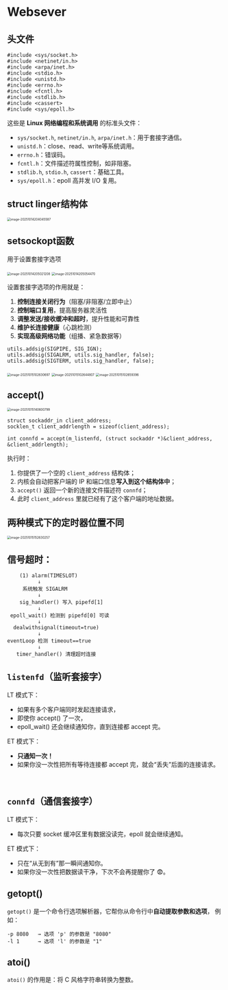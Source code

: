 # Websever

## 头文件

```
#include <sys/socket.h>
#include <netinet/in.h>
#include <arpa/inet.h>
#include <stdio.h>
#include <unistd.h>
#include <errno.h>
#include <fcntl.h>
#include <stdlib.h>
#include <cassert>
#include <sys/epoll.h>

```

这些是 **Linux 网络编程和系统调用** 的标准头文件：

- `sys/socket.h`, `netinet/in.h`, `arpa/inet.h`：用于套接字通信。
- `unistd.h`：close、read、write等系统调用。
- `errno.h`：错误码。
- `fcntl.h`：文件描述符属性控制，如非阻塞。
- `stdlib.h`, `stdio.h`, `cassert`：基础工具。
- `sys/epoll.h`：epoll 高并发 I/O 复用。

## struct linger结构体

<img src="C:\Users\王者荣耀\AppData\Roaming\Typora\typora-user-images\image-20251014204045587.png" alt="image-20251014204045587" style="zoom:50%;" />

## setsockopt函数

用于设置套接字选项

<img src="C:\Users\王者荣耀\AppData\Roaming\Typora\typora-user-images\image-20251014205021208.png" alt="image-20251014205021208" style="zoom:50%;" />

<img src="C:\Users\王者荣耀\AppData\Roaming\Typora\typora-user-images\image-20251014205054470.png" alt="image-20251014205054470" style="zoom:50%;" />

设置套接字选项的作用就是：

1. **控制连接关闭行为**（阻塞/非阻塞/立即中止）
2. **控制端口复用**，提高服务器灵活性
3. **调整发送/接收缓冲和超时**，提升性能和可靠性
4. **维护长连接健康**（心跳检测）
5. **实现高级网络功能**（组播、紧急数据等）



```
utils.addsig(SIGPIPE, SIG_IGN);
utils.addsig(SIGALRM, utils.sig_handler, false);
utils.addsig(SIGTERM, utils.sig_handler, false);

```

<img src="C:\Users\王者荣耀\AppData\Roaming\Typora\typora-user-images\image-20251015102630697.png" alt="image-20251015102630697" style="zoom:50%;" />

<img src="C:\Users\王者荣耀\AppData\Roaming\Typora\typora-user-images\image-20251015102644807.png" alt="image-20251015102644807" style="zoom:50%;" />

<img src="C:\Users\王者荣耀\AppData\Roaming\Typora\typora-user-images\image-20251015102659396.png" alt="image-20251015102659396" style="zoom:50%;" />

## accept()

<img src="C:\Users\王者荣耀\AppData\Roaming\Typora\typora-user-images\image-20251015140600799.png" alt="image-20251015140600799" style="zoom:50%;" />

```
struct sockaddr_in client_address;
socklen_t client_addrlength = sizeof(client_address);

int connfd = accept(m_listenfd, (struct sockaddr *)&client_address, &client_addrlength);

```

执行时：

1. 你提供了一个空的 `client_address` 结构体；
2. 内核会自动把客户端的 IP 和端口信息**写入到这个结构体中**；
3. `accept()` 返回一个新的连接文件描述符 `connfd`；
4. 此时 `client_address` 里就已经有了这个客户端的地址数据。





## 两种模式下的定时器位置不同

<img src="C:\Users\王者荣耀\AppData\Roaming\Typora\typora-user-images\image-20251015152630257.png" alt="image-20251015152630257" style="zoom:50%;" />



## 信号超时：

        (1) alarm(TIMESLOT)
              ↓
         系统触发 SIGALRM
              ↓
        sig_handler() 写入 pipefd[1]
              ↓
     epoll_wait() 检测到 pipefd[0] 可读
              ↓
      dealwithsignal(timeout=true)
              ↓
    eventLoop 检测 timeout==true
              ↓
       timer_handler() 清理超时连接







## `listenfd`（监听套接字）

LT 模式下：

- 如果有多个客户端同时发起连接请求，
- 即使你 accept() 了一次，
- epoll_wait() 还会继续通知你，直到连接都 accept 完。

ET 模式下：

- **只通知一次！**
- 如果你没一次性把所有等待连接都 accept 完，就会“丢失”后面的连接请求。

​		



## `connfd`（通信套接字）

LT 模式下：

- 每次只要 socket 缓冲区里有数据没读完，epoll 就会继续通知。

ET 模式下：

- 只在“从无到有”那一瞬间通知你。
- 如果你没一次性把数据读干净，下次不会再提醒你了 😨。



## getopt()

`getopt()` 是一个命令行选项解析器，它帮你从命令行中**自动提取参数和选项**，
 例如：

```
-p 8080   → 选项 'p' 的参数是 "8080"
-l 1      → 选项 'l' 的参数是 "1"

```





## atoi()

`atoi()` 的作用是：将 C 风格字符串转换为整数。